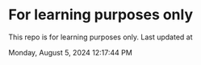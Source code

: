 # For learning purposes only
This repo is for learning purposes only.
Last updated at

Monday, August 5, 2024 12:17:44 PM

